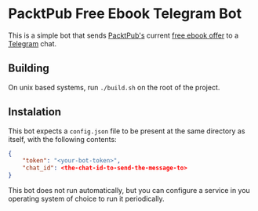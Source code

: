 # PacktPub Free Ebook Telegram Bot

This is a simple bot that sends [PacktPub's](https://www.packtpub.com) current [free ebook offer](https://www.packtpub.com/packt/offers/free-learning) to a [Telegram](https://telegram.org) chat.

## Building

On unix based systems, run `./build.sh` on the root of the project.

## Instalation

This bot expects a `config.json` file to be present at the same directory as itself, with the following contents:

```json
{
    "token": "<your-bot-token>",
    "chat_id": <the-chat-id-to-send-the-message-to>
}
```

This bot does not run automatically, but you can configure a service in you operating system of choice to run it periodically.
